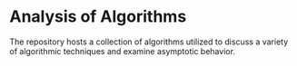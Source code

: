 # Analysis of Algorithms

The repository hosts a collection of algorithms utilized to discuss a variety of algorithmic techniques and examine asymptotic behavior.
